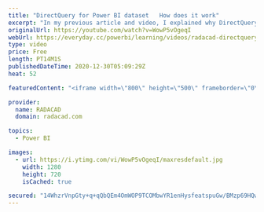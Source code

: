 ```yaml
---
title: "DirectQuery for Power BI dataset   How does it work"
excerpt: "In my previous article and video, I explained why DirectQuery for a Power BI dataset is an important feature. In this blog and video, I explain how this feature works step by step. Read more by studying my blog article here: https://radacad.com/directquery-for-power-bi-dataset-how-does-it-work  *******************"
originalUrl: https://youtube.com/watch?v=WowP5vOgeqI
webUrl: https://everyday.cc/powerbi/learning/videos/radacad-directquery-for-power-bi-dataset-how-does-it-work/
type: video
price: Free
length: PT14M1S
publishedDateTime: 2020-12-30T05:09:29Z
heat: 52

featuredContent: "<iframe width=\"800\" height=\"500\" frameborder=\"0\" src=\"https://www.youtube.com/embed/WowP5vOgeqI\" allow=\"accelerometer; autoplay; encrypted-media; gyroscope; picture-in-picture\" allowfullscreen></iframe>"

provider:
  name: RADACAD
  domain: radacad.com

topics:
  - Power BI

images:
  - url: https://i.ytimg.com/vi/WowP5vOgeqI/maxresdefault.jpg
    width: 1280
    height: 720
    isCached: true

secured: "14WhzrVnpGty+q+qQbQEm4OmWOP9TCOMbwYR1enHysfeatspuGw/BMzp69HQwfm+E8X6TuhgVQaI58nfs4vnnUaW3V4xiOEkaNat9O5jL6cxccqLoMndLbvJZbwLuxmnvJSYOXp0r+L2n5+5NQdZxFdbqhwVQYI0q8TWy/43CKkU16iaw5fVHYsTaFj70avgyGWFQN01UV6LuyQNlgqtrtp1NxNdpHREeXIlG143175WOhQ1CcWmFsT25VJErnM2N7SlfD5/jBzz13hJEXBDjsdmgxmZBX2mJlblVkqsQ9lBdxUPx8tNlM0/LDBnnGuA8kdAek9DsG3K43C0tOEK4vHUCN4m27ZbmR4XG28tEev2xlC91yc8j6cxpkqh2xNaYPgF6RVEkmNkd5fdritwTXqNJ8qigkRJtA/GJrLvGlQ=;Dd8yP5miC0UXWPSDJQi9bw=="
---
```


